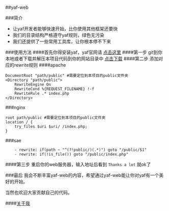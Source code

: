 ##yaf-web


###简介
* 让yaf开发者能够快速开始，比你使用其他框架还要快
* 我们的目录结构严格遵守yaf规则，绿色无污染
* 我们还提供了一些常用工具库，让你根本停不下来

###使用方法
####首先你得安装yaf，yaf官网请 [点击这里](http://www.yafdev.com)
####第一步
git到你本地或者下载并解压本项目代码到你的网站目录中 [点击下载](http://github.com/1209/yaf-web/archive/master.zip)
####第二步
添加对应的rewrite规则
####apache
```
DocumentRoot "path/public" #需要定位到本项目的public文件夹
<Directory "path/public">
    RewriteEngine On
    RewriteCond %{REQUEST_FILENAME} !-f
    RewriteRule .* index.php
</Directory>
```
###nginx
```
root path/public #需要定位到本项目的public文件夹
location / {
    try_files $uri $uri/ /index.php;
}
```
###sae
```
    - rewrite: if(path ~ "^(?!public/)(.*)") goto "/public/$1"
    - rewrite: if(!is_file()) goto "/public/index.php"
```
####第三步
重启你的web服务器，输入地址后看到 `Thanks a lot` 就ok了

###最后
我会不断丰富yaf-web的内容，希望通过yaf-web能让你对yaf有一个美好的开始。

当然也欢迎大家贡献自己的代码。

####[关于我](http://1209.github.io)
